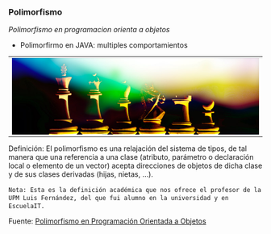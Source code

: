 ### Polimorfismo

_Polimorfismo en programacion orienta a objetos_

- Polimorfirmo en JAVA: multiples comportamientos

<table align="center" >
  <tr>
    <td align="center" style="padding=0;width=50%;">
      <img align="center" style="padding=0;" src="../images/polimorfismo1.jpg" />
    </td>
  </tr>
</table>

<p>Definición: El polimorfismo es una relajación del sistema de tipos, de tal manera que una referencia a una clase (atributo, parámetro o declaración local o elemento de un vector) acepta direcciones de objetos de dicha clase y de sus clases derivadas (hijas, nietas, …).</p>

```
Nota: Esta es la definición académica que nos ofrece el profesor de la UPM Luis Fernández, del que fui alumno en la universidad y en EscuelaIT.
```


Fuente: [Polimorfismo en Programación Orientada a Objetos](https://desarrolloweb.com/articulos/polimorfismo-programacion-orientada-objetos-concepto.html#:~:text=Veremos%20que%20el%20polimorfismo%20y,%2C%20moto%2C%20autob%C3%BAs%2C%20etc.)
